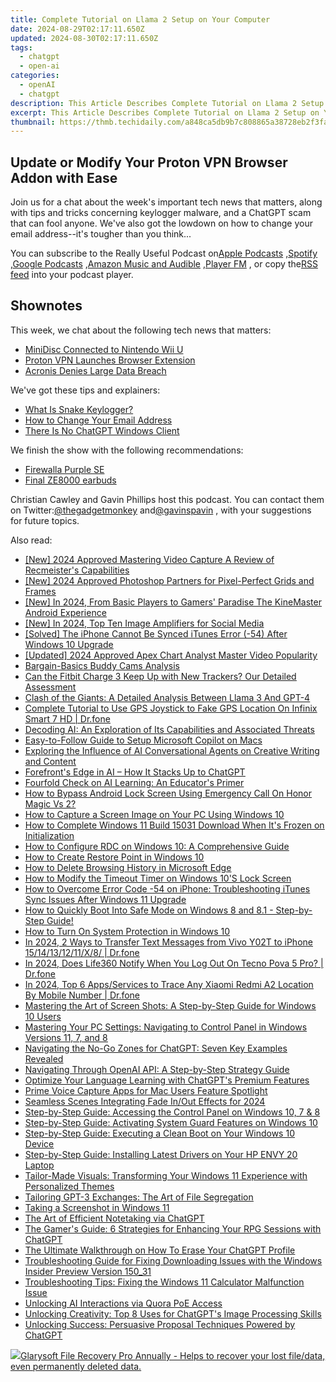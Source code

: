 ```yaml
---
title: Complete Tutorial on Llama 2 Setup on Your Computer
date: 2024-08-29T02:17:11.650Z
updated: 2024-08-30T02:17:11.650Z
tags:
  - chatgpt
  - open-ai
categories:
  - openAI
  - chatgpt
description: This Article Describes Complete Tutorial on Llama 2 Setup on Your Computer
excerpt: This Article Describes Complete Tutorial on Llama 2 Setup on Your Computer
thumbnail: https://thmb.techidaily.com/a848ca5db9b7c808865a38728eb2f3fa3f3cb8b726203e03c39aa2db5f8c0bbd.jpg
---
```


## Update or Modify Your Proton VPN Browser Addon with Ease

 Join us for a chat about the week's important tech news that matters, along with tips and tricks concerning keylogger malware, and a ChatGPT scam that can fool anyone. We've also got the lowdown on how to change your email address--it's tougher than you think...

 You can subscribe to the Really Useful Podcast on[Apple Podcasts](https://podcasts.apple.com/gb/podcast/the-really-useful-podcast/id1437847131?mt=2) ,[Spotify](https://open.spotify.com/show/283gDxLd6OTNEpRq6tN7ha) ,[Google Podcasts](https://www.google.com/podcasts?feed=aHR0cHM6Ly9hbmNob3IuZm0vcy8zMWJlNDcwL3BvZGNhc3QvcnNz) ,[Amazon Music and Audible](https://music.amazon.co.uk/podcasts/20ab73d4-5da2-46c7-a17f-dc6eb39bdb48/The-Really-Useful-Podcast) ,[Player FM](https://player.fm/series/the-really-useful-podcast-2491856) , or copy the[RSS feed](https://feeds.transistor.fm/the-really-useful-podcast) into your podcast player.

## Shownotes

This week, we chat about the following tech news that matters:

* [MiniDisc Connected to Nintendo Wii U](https://youtu.be/X1djSzam50g)
* [Proton VPN Launches Browser Extension](https://www.makeuseof.com/protonvpn-launches-browser-extensions/)
* [Acronis Denies Large Data Breach](https://www.theregister.com/2023/03/10/acronis%5Fdata%5Fbreach/)

We've got these tips and explainers:

* [What Is Snake Keylogger?](https://www.makeuseof.com/what-is-snake-keylogger-and-are-you-at-risk/)
* [How to Change Your Email Address](https://www.makeuseof.com/how-to-change-your-email-address-without-losing-important-data/)
* [There Is No ChatGPT Windows Client](https://www.makeuseof.com/chatgpt-windows-client-malware/)

We finish the show with the following recommendations:

* [Firewalla Purple SE](https://www.makeuseof.com/firewalla-purple-se-review/)
* [Final ZE8000 earbuds](https://www.makeuseof.com/final-ze8000-review/)

 Christian Cawley and Gavin Phillips host this podcast. You can contact them on Twitter:[@thegadgetmonkey](https://twitter.com/thegadgetmonkey) and[@gavinspavin](https://twitter.com/gavinspavin) , with your suggestions for future topics.


<ins class="adsbygoogle"
     style="display:block"
     data-ad-format="autorelaxed"
     data-ad-client="ca-pub-7571918770474297"
     data-ad-slot="1223367746"></ins>



<ins class="adsbygoogle"
     style="display:block"
     data-ad-client="ca-pub-7571918770474297"
     data-ad-slot="8358498916"
     data-ad-format="auto"
     data-full-width-responsive="true"></ins>

<span class="atpl-alsoreadstyle">Also read:</span>
<div><ul>
<li><a href="https://screen-mirroring-recording.techidaily.com/new-2024-approved-mastering-video-capture-a-review-of-recmeisters-capabilities/"><u>[New] 2024 Approved  Mastering Video Capture  A Review of Recmeister's Capabilities</u></a></li>
<li><a href="https://fox-info.techidaily.com/new-2024-approved-photoshop-partners-for-pixel-perfect-grids-and-frames/"><u>[New] 2024 Approved  Photoshop Partners for Pixel-Perfect Grids and Frames</u></a></li>
<li><a href="https://fox-boxes.techidaily.com/new-in-2024-from-basic-players-to-gamers-paradise-the-kinemaster-android-experience/"><u>[New] In 2024, From Basic Players to Gamers' Paradise  The KineMaster Android Experience</u></a></li>
<li><a href="https://instagram-videos.techidaily.com/new-in-2024-top-ten-image-amplifiers-for-social-media/"><u>[New] In 2024, Top Ten Image Amplifiers for Social Media</u></a></li>
<li><a href="https://tech-haven.techidaily.com/solved-the-iphone-cannot-be-synced-itunes-error-54-after-windows-10-upgrade/"><u>[Solved] The iPhone Cannot Be Synced iTunes Error (-54) After Windows 10 Upgrade</u></a></li>
<li><a href="https://facebook-record-videos.techidaily.com/updated-2024-approved-apex-chart-analyst-master-video-popularity/"><u>[Updated] 2024 Approved  Apex Chart Analyst  Master Video Popularity</u></a></li>
<li><a href="https://tech-haven.techidaily.com/bargain-basics-buddy-cams-analysis/"><u>Bargain-Basics Buddy Cams Analysis</u></a></li>
<li><a href="https://buynow-help.techidaily.com/can-the-fitbit-charge-3-keep-up-with-new-trackers-our-detailed-assessment/"><u>Can the Fitbit Charge 3 Keep Up with New Trackers? Our Detailed Assessment</u></a></li>
<li><a href="https://tech-haven.techidaily.com/clash-of-the-giants-a-detailed-analysis-between-llama-3-and-gpt-4/"><u>Clash of the Giants: A Detailed Analysis Between Llama 3 And GPT-4</u></a></li>
<li><a href="https://fake-location.techidaily.com/complete-tutorial-to-use-gps-joystick-to-fake-gps-location-on-infinix-smart-7-hd-drfone-by-drfone-virtual-android/"><u>Complete Tutorial to Use GPS Joystick to Fake GPS Location On Infinix Smart 7 HD | Dr.fone</u></a></li>
<li><a href="https://tech-haven.techidaily.com/decoding-ai-an-exploration-of-its-capabilities-and-associated-threats/"><u>Decoding AI: An Exploration of Its Capabilities and Associated Threats</u></a></li>
<li><a href="https://tech-haven.techidaily.com/easy-to-follow-guide-to-setup-microsoft-copilot-on-macs/"><u>Easy-to-Follow Guide to Setup Microsoft Copilot on Macs</u></a></li>
<li><a href="https://tech-haven.techidaily.com/exploring-the-influence-of-ai-conversational-agents-on-creative-writing-and-content/"><u>Exploring the Influence of AI Conversational Agents on Creative Writing and Content</u></a></li>
<li><a href="https://tech-haven.techidaily.com/forefronts-edge-in-ai-how-it-stacks-up-to-chatgpt/"><u>Forefront's Edge in AI – How It Stacks Up to ChatGPT</u></a></li>
<li><a href="https://tech-haven.techidaily.com/fourfold-check-on-ai-learning-an-educators-primer/"><u>Fourfold Check on AI Learning: An Educator's Primer</u></a></li>
<li><a href="https://unlock-android.techidaily.com/how-to-bypass-android-lock-screen-using-emergency-call-on-honor-magic-vs-2-by-drfone-android/"><u>How to Bypass Android Lock Screen Using Emergency Call On Honor Magic Vs 2?</u></a></li>
<li><a href="https://tech-haven.techidaily.com/how-to-capture-a-screen-image-on-your-pc-using-windows-10/"><u>How to Capture a Screen Image on Your PC Using Windows 10</u></a></li>
<li><a href="https://tech-haven.techidaily.com/how-to-complete-windows-11-build-15031-download-when-its-frozen-on-initialization/"><u>How to Complete Windows 11 Build 15031 Download When It's Frozen on Initialization</u></a></li>
<li><a href="https://tech-haven.techidaily.com/how-to-configure-rdc-on-windows-10-a-comprehensive-guide/"><u>How to Configure RDC on Windows 10: A Comprehensive Guide</u></a></li>
<li><a href="https://tech-haven.techidaily.com/how-to-create-restore-point-in-windows-10/"><u>How to Create Restore Point in Windows 10</u></a></li>
<li><a href="https://tech-haven.techidaily.com/how-to-delete-browsing-history-in-microsoft-edge/"><u>How to Delete Browsing History in Microsoft Edge</u></a></li>
<li><a href="https://tech-haven.techidaily.com/how-to-modify-the-timeout-timer-on-windows-10s-lock-screen/"><u>How to Modify the Timeout Timer on Windows 10'S Lock Screen</u></a></li>
<li><a href="https://tech-haven.techidaily.com/how-to-overcome-error-code-54-on-iphone-troubleshooting-itunes-sync-issues-after-windows-11-upgrade/"><u>How to Overcome Error Code -54 on iPhone: Troubleshooting iTunes Sync Issues After Windows 11 Upgrade</u></a></li>
<li><a href="https://tech-haven.techidaily.com/how-to-quickly-boot-into-safe-mode-on-windows-8-and-81-step-by-step-guide/"><u>How to Quickly Boot Into Safe Mode on Windows 8 and 8.1 - Step-by-Step Guide!</u></a></li>
<li><a href="https://tech-haven.techidaily.com/how-to-turn-on-system-protection-in-windows-10/"><u>How to Turn On System Protection in Windows 10</u></a></li>
<li><a href="https://android-transfer.techidaily.com/in-2024-2-ways-to-transfer-text-messages-from-vivo-y02t-to-iphone-1514131211x8-drfone-by-drfone-transfer-from-android-transfer-from-android/"><u>In 2024, 2 Ways to Transfer Text Messages from Vivo Y02T to iPhone 15/14/13/12/11/X/8/ | Dr.fone</u></a></li>
<li><a href="https://review-topics.techidaily.com/in-2024-does-life360-notify-when-you-log-out-on-tecno-pova-5-pro-drfone-by-drfone-virtual-android/"><u>In 2024, Does Life360 Notify When You Log Out On Tecno Pova 5 Pro? | Dr.fone</u></a></li>
<li><a href="https://android-location-track.techidaily.com/in-2024-top-6-appsservices-to-trace-any-xiaomi-redmi-a2-location-by-mobile-number-drfone-by-drfone-virtual-android/"><u>In 2024, Top 6 Apps/Services to Trace Any Xiaomi Redmi A2 Location By Mobile Number | Dr.fone</u></a></li>
<li><a href="https://tech-haven.techidaily.com/mastering-the-art-of-screen-shots-a-step-by-step-guide-for-windows-10-users/"><u>Mastering the Art of Screen Shots: A Step-by-Step Guide for Windows 10 Users</u></a></li>
<li><a href="https://tech-haven.techidaily.com/mastering-your-pc-settings-navigating-to-control-panel-in-windows-versions-11-7-and-8/"><u>Mastering Your PC Settings: Navigating to Control Panel in Windows Versions 11, 7, and 8</u></a></li>
<li><a href="https://tech-haven.techidaily.com/navigating-the-no-go-zones-for-chatgpt-seven-key-examples-revealed/"><u>Navigating the No-Go Zones for ChatGPT: Seven Key Examples Revealed</u></a></li>
<li><a href="https://tech-haven.techidaily.com/navigating-through-openai-api-a-step-by-step-strategy-guide/"><u>Navigating Through OpenAI API: A Step-by-Step Strategy Guide</u></a></li>
<li><a href="https://tech-haven.techidaily.com/optimize-your-language-learning-with-chatgpts-premium-features/"><u>Optimize Your Language Learning with ChatGPT's Premium Features</u></a></li>
<li><a href="https://visual-screen-recording.techidaily.com/prime-voice-capture-apps-for-mac-users-feature-spotlight/"><u>Prime Voice Capture Apps for Mac Users  Feature Spotlight</u></a></li>
<li><a href="https://extra-support.techidaily.com/seamless-scenes-integrating-fade-inout-effects-for-2024/"><u>Seamless Scenes  Integrating Fade In/Out Effects for 2024</u></a></li>
<li><a href="https://tech-haven.techidaily.com/step-by-step-guide-accessing-the-control-panel-on-windows-10-7-and-8/"><u>Step-by-Step Guide: Accessing the Control Panel on Windows 10, 7 & 8</u></a></li>
<li><a href="https://tech-haven.techidaily.com/step-by-step-guide-activating-system-guard-features-on-windows-10/"><u>Step-by-Step Guide: Activating System Guard Features on Windows 10</u></a></li>
<li><a href="https://tech-haven.techidaily.com/step-by-step-guide-executing-a-clean-boot-on-your-windows-10-device/"><u>Step-by-Step Guide: Executing a Clean Boot on Your Windows 10 Device</u></a></li>
<li><a href="https://tech-haven.techidaily.com/step-by-step-guide-installing-latest-drivers-on-your-hp-envy-20-laptop/"><u>Step-by-Step Guide: Installing Latest Drivers on Your HP ENVY 20 Laptop</u></a></li>
<li><a href="https://tech-haven.techidaily.com/tailor-made-visuals-transforming-your-windows-11-experience-with-personalized-themes/"><u>Tailor-Made Visuals: Transforming Your Windows 11 Experience with Personalized Themes</u></a></li>
<li><a href="https://tech-haven.techidaily.com/tailoring-gpt-3-exchanges-the-art-of-file-segregation/"><u>Tailoring GPT-3 Exchanges: The Art of File Segregation</u></a></li>
<li><a href="https://tech-haven.techidaily.com/taking-a-screenshot-in-windows-11/"><u>Taking a Screenshot in Windows 11</u></a></li>
<li><a href="https://tech-haven.techidaily.com/the-art-of-efficient-notetaking-via-chatgpt/"><u>The Art of Efficient Notetaking via ChatGPT</u></a></li>
<li><a href="https://tech-haven.techidaily.com/the-gamers-guide-6-strategies-for-enhancing-your-rpg-sessions-with-chatgpt/"><u>The Gamer's Guide: 6 Strategies for Enhancing Your RPG Sessions with ChatGPT</u></a></li>
<li><a href="https://tech-haven.techidaily.com/the-ultimate-walkthrough-on-how-to-erase-your-chatgpt-profile/"><u>The Ultimate Walkthrough on How To Erase Your ChatGPT Profile</u></a></li>
<li><a href="https://tech-haven.techidaily.com/troubleshooting-guide-for-fixing-downloading-issues-with-the-windows-insider-preview-version-15031/"><u>Troubleshooting Guide for Fixing Downloading Issues with the Windows Insider Preview Version 150_31</u></a></li>
<li><a href="https://tech-haven.techidaily.com/troubleshooting-tips-fixing-the-windows-11-calculator-malfunction-issue/"><u>Troubleshooting Tips: Fixing the Windows 11 Calculator Malfunction Issue</u></a></li>
<li><a href="https://tech-haven.techidaily.com/unlocking-ai-interactions-via-quora-poe-access/"><u>Unlocking AI Interactions via Quora PoE Access</u></a></li>
<li><a href="https://tech-haven.techidaily.com/unlocking-creativity-top-8-uses-for-chatgpts-image-processing-skills/"><u>Unlocking Creativity: Top 8 Uses for ChatGPT's Image Processing Skills</u></a></li>
<li><a href="https://tech-haven.techidaily.com/unlocking-success-persuasive-proposal-techniques-powered-by-chatgpt/"><u>Unlocking Success: Persuasive Proposal Techniques Powered by ChatGPT</u></a></li>
</ul></div>

<!-- affiliate ads begin -->
<a href="https://order.glarysoft.com/order/checkout.php?PRODS=35504869&QTY=1&AFFILIATE=108875&CART=1"><img src="https://secure.avangate.com/images/merchant/6734fa703f6633ab896eecbdfad8953a/products/1_FR-200-1.png" border="0">Glarysoft File Recovery Pro Annually -  Helps to recover your lost file/data, even permanently deleted data. 
</a>
<!-- affiliate ads end -->